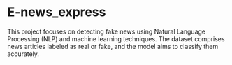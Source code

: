 # E-news_express
This project focuses on detecting fake news using Natural Language Processing (NLP) and machine learning techniques. The dataset comprises news articles labeled as real or fake, and the model aims to classify them accurately.
